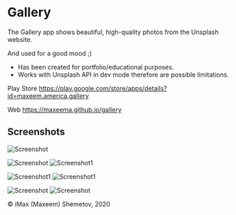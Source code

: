 # Gallery

The Gallery app shows beautiful, high-quality photos from the Unsplash website.

And used for a good mood ;)

* Has been created for portfolio/educational purposes.
* Works with Unsplash API in dev mode therefore are possible limitations.

Play Store https://play.google.com/store/apps/details?id=maxeem.america.gallery

Web https://maxeema.github.io/gallery

## Screenshots

![Screenshot](screens/Gallery2.png)

![Screenshot](screens/Gallery7.png) ![Screenshot1](screens/Gallery5.png)

![Screenshot1](screens/Gallery4.png) ![Screenshot1](screens/Gallery9.png)

![Screenshot](screens/Gallery6.png) ![Screenshot](screens/Gallery1.png)

© iMax (Maxeem) Shemetov, 2020
